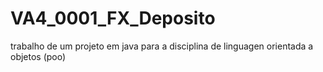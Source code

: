 # VA4_0001_FX_Deposito
trabalho de um projeto em java para a disciplina de linguagen orientada a objetos (poo)
